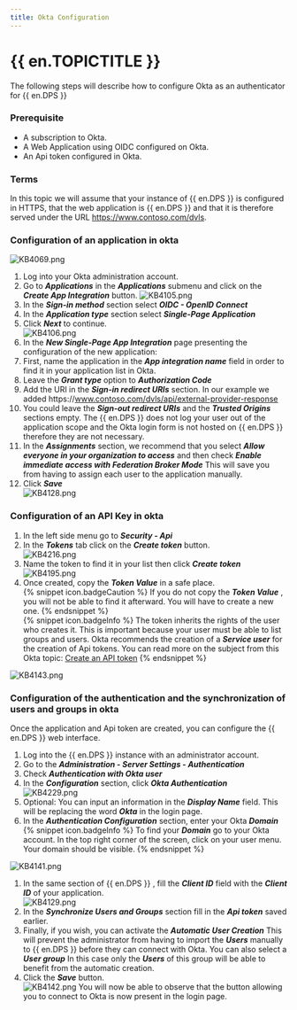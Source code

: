 ```yaml
---
title: Okta Configuration
---
```

# {{ en.TOPICTITLE }}
The following steps will describe how to configure Okta as an authenticator for {{ en.DPS }}
### Prerequisite
* A subscription to Okta.
* A Web Application using OIDC configured on Okta.
* An Api token configured in Okta.
### Terms
In this topic we will assume that your instance of {{ en.DPS }} is configured in HTTPS, that the web application is {{ en.DPS }} and that it is therefore served under the URL https://www.contoso.com/dvls.
### Configuration of an application in okta
![KB4069.png](/img/en/kb/KB4069.png)
1. Log into your Okta administration account.
1. Go to ***Applications*** in the ***Applications*** submenu and click on the ***Create App Integration*** button.
![KB4105.png](/img/en/kb/KB4105.png)
1. In the ***Sign-in method*** section select ***OIDC - OpenID Connect***
1. In the ***Application type*** section select ***Single-Page Application***
1. Click ***Next*** to continue.  
![KB4106.png](/img/en/kb/KB4106.png)
1. In the ***New Single-Page App Integration*** page presenting the configuration of the new application:
1. First, name the application in the ***App integration name*** field in order to find it in your application list in Okta.
1. Leave the ***Grant type*** option to ***Authorization Code***
1. Add the URI in the ***Sign-in redirect URIs*** section. In our example we added https<area>://www.contoso.com/dvls/api/external-provider-response
1. You could leave the ***Sign-out redirect URIs*** and the ***Trusted Origins*** sections empty. The {{ en.DPS }} does not log your user out of the application scope and the Okta login form is not hosted on {{ en.DPS }} therefore they are not necessary.
1. In the ***Assignments*** section, we recommend that you select ***Allow everyone in your organization to access*** and then check ***Enable immediate access with Federation Broker Mode*** This will save you from having to assign each user to the application manually.
1. Click ***Save***  
![KB4128.png](/img/en/kb/KB4128.png)
### Configuration of an API Key in okta
1. In the left side menu go to ***Security - Api***
1. In the ***Tokens*** tab click on the ***Create token*** button.  
![KB4216.png](/img/en/kb/KB4216.png)
1. Name the token to find it in your list then click ***Create token***  
![KB4195.png](/img/en/kb/KB4195.png)
1. Once created, copy the ***Token Value*** in a safe place.  
{% snippet icon.badgeCaution %}
If you do not copy the ***Token Value*** , you will not be able to find it afterward. You will have to create a new one.
{% endsnippet %}  
{% snippet icon.badgeInfo %}
The token inherits the rights of the user who creates it. This is important because your user must be able to list groups and users. Okta recommends the creation of a ***Service user*** for the creation of Api tokens. You can read more on the subject from this Okta topic: [Create an API token](https://developer.okta.com/docs/guides/create-an-api-token/main/)
{% endsnippet %}  

![KB4143.png](/img/en/kb/KB4143.png)
### Configuration of the authentication and the synchronization of users and groups in okta
Once the application and Api token are created, you can configure the {{ en.DPS }} web interface.
1. Log into the {{ en.DPS }} instance with an administrator account.
1. Go to the ***Administration - Server Settings - Authentication***
1. Check ***Authentication with Okta user***
1. In the ***Configuration*** section, click ***Okta Authentication***  
![KB4229.png](/img/en/kb/KB4229.png)
1. Optional: You can input an information in the ***Display Name*** field. This will be replacing the word ***Okta*** in the login page.
1. In the ***Authentication Configuration*** section, enter your Okta ***Domain***  
{% snippet icon.badgeInfo %}
To find your ***Domain*** go to your Okta account. In the top right corner of the screen, click on your user menu. Your domain should be visible.
{% endsnippet %}  

![KB4141.png](/img/en/kb/KB4141.png)
1. In the same section of {{ en.DPS }} , fill the ***Client ID*** field with the ***Client ID*** of your application.  
![KB4129.png](/img/en/kb/KB4129.png)
1. In the ***Synchronize Users and Groups*** section fill in the ***Api token*** saved earlier.
1. Finally, if you wish, you can activate the ***Automatic User Creation*** This will prevent the administrator from having to import the ***Users*** manually to {{ en.DPS }} before they can connect with Okta. You can also select a ***User group*** In this case only the ***Users*** of this group will be able to benefit from the automatic creation.
1. Click the ***Save*** button.  
![KB4142.png](/img/en/kb/KB4142.png)
You will now be able to observe that the button allowing you to connect to Okta is now present in the login page.
